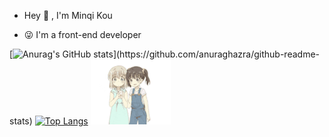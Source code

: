 - Hey 👋 , I'm Minqi Kou

- 😜 I'm a front-end developer
<!-- <img align="right" src="https://github-readme-stats.vercel.app/api?username=kmq116&theme=tokyonight&show_icons=true" /> -->


[![Anurag's GitHub stats](https://github-readme-stats.vercel.app/api?username=kmq116&theme=tokyonight&show_icons=true")](https://github.com/anuraghazra/github-readme-stats)
[![Top Langs](https://github-readme-stats.vercel.app/api/top-langs/?username=kmq116&layout=compact&theme=tokyonight&hide=html,pug,css)](https://github.com/anuraghazra/github-readme-stats)
<img src="./可愛い.gif"  />

<!-- [![codewars](https://www.codewars.com/users/%E9%A3%8E%E4%BC%9A%E5%81%9C%E6%81%AF/badges/large)](https://www.codewars.com/users/%E9%A3%8E%E4%BC%9A%E5%81%9C%E6%81%AF) -->






